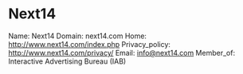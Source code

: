 
# Next14

Name: Next14
Domain: next14.com
Home: http://www.next14.com/index.php
Privacy_policy: http://www.next14.com/privacy/
Email: info@next14.com
Member_of: Interactive Advertising Bureau (IAB)
